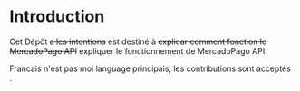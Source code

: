 # Introduction  

Cet Dépôt ~~a les intentions~~ est destiné à ~~explicar comment fonction le MercadoPago API~~ expliquer le fonctionnement de MercadoPago API. 

Francais n'est pas moi language principais, les contributions sont acceptés  
  .
